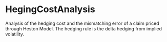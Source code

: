 # HegingCostAnalysis
Analysis of the hedging cost and the mismatching error of a claim priced through Heston Model. The hedging rule is the delta hedging from implied volatility.
